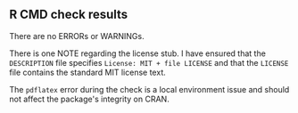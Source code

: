 ## R CMD check results

There are no ERRORs or WARNINGs.

There is one NOTE regarding the license stub. I have ensured that the `DESCRIPTION` file specifies `License: MIT + file LICENSE` and that the `LICENSE` file contains the standard MIT license text.

The `pdflatex` error during the check is a local environment issue and should not affect the package's integrity on CRAN.

